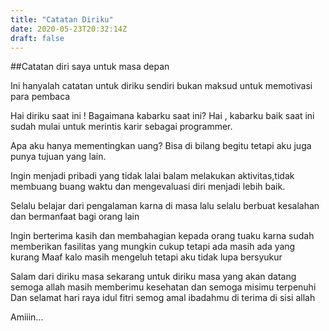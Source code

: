 ```yaml
---
title: "Catatan Diriku"
date: 2020-05-23T20:32:14Z
draft: false
---
```


##Catatan diri saya untuk masa depan

Ini hanyalah catatan untuk diriku sendiri bukan maksud untuk memotivasi para pembaca

Hai diriku saat ini ! Bagaimana kabarku saat ini? 
Hai , kabarku baik saat ini sudah mulai untuk merintis karir sebagai programmer.

Apa aku hanya mementingkan uang?
Bisa di bilang begitu tetapi aku juga punya tujuan yang lain.

Ingin menjadi pribadi yang tidak lalai balam melakukan aktivitas,tidak  membuang buang waktu dan mengevaluasi diri menjadi lebih baik.

Selalu belajar dari pengalaman karna di masa lalu selalu berbuat kesalahan dan bermanfaat bagi orang lain

Ingin berterima kasih dan membahagian kepada orang tuaku karna sudah memberikan fasilitas yang mungkin cukup tetapi ada masih ada yang kurang
Maaf kalo masih mengeluh tetapi aku tidak lupa bersyukur

Salam dari diriku masa sekarang untuk diriku masa yang akan datang semoga allah masih memberimu kesehatan dan semoga misimu terpenuhi
Dan selamat hari raya idul fitri semog amal ibadahmu di terima di sisi allah

Amiiin...

